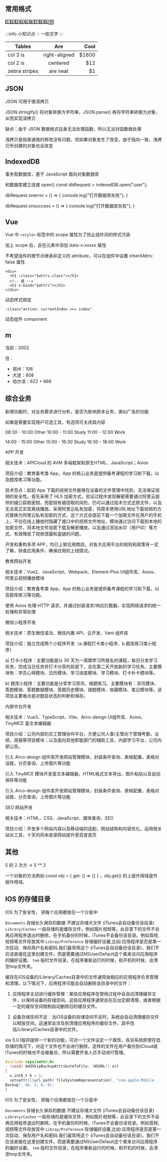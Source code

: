 ## 常用格式

<span class="blue-text"></span>

1️⃣2️⃣3️⃣4️⃣5️⃣6️⃣7️⃣8️⃣9️⃣🔟

:::info 小知识点 💡
一些文字
:::

| Tables        |      Are      |  Cool |
| ------------- | :-----------: | ----: |
| col 3 is      | right-aligned | $1600 |
| col 2 is      |   centered    |   $12 |
| zebra stripes |   are neat    |    $1 |

## JSON

JSON 可用于做深拷贝

JSON.stringify() 将对象转换为字符串，JSON.parse() 再将字符串转换为对象，从而实现深拷贝

缺点：由于 JSON 数据格式自身无法处理函数，所以无法对函数做处理

浅拷贝是指普通值的修改没有问题，但如果对象发生了改变，由于指向一致，浅拷贝所创建的对象也会改变

## IndexedDB

事务型数据库，基于 JavaScript 面向对象数据库

和数据库建立连接 open()
const dbRequest = indexedDB.open("user");

dbRequest.onerror = () => {
  console.log("打开数据库失败");
}

dbRequest.onsuccess = () => {
  console.log("打开数据库失败");
}

## Vue

Vue 中 `<style>` 标签中的 scope 属性为了防止组件间的样式污染

加上 scope 后，会在元素中添加 data-v-xxxxx 属性


不希望组件的根节点继承非定义的 attribute，可以在组件中设置 inheritAttrs: false 属性

```
<div>
  <h1 :class="$attrs.class"></h1>
  <!-- 或 -->
  <h1 v-bind="$attrs"></h1>
</div>
```


动态样式绑定
```
:class="active: currentIndex === index"
```

动态组件 component


## m

当前：2002

住：
- 郑州：106
- 大连：608
- 哈尔滨：622 + 666

## 综合业务

新增功能时，对业务需求进行分析，是否为影响原本业务，类似广告的功能

如果是需要实现用户可选工具，有选项可关闭其内容

08:30 - 10:00 Other
10:00 - 11:00 Study
11:00 - 12:00 Work

14:00 - 15:00 Other
15:00 - 16:30 Study
16:30 - 18:00 Work


APP 开发

相关技术：APICloud 的 AVM 多端框架和原生HTML、JavaScript；Axios

项目介绍：教育备考类 App，App 的核心业务是提供备考课程的学习和下载，以及题库练习等功能。

技术亮点：起初 App 下载的视频文件能够在设备的文件管理中找到，无法保证视频的安全性。首先采用了 HLS 加密方式，验证过程中发现解密需要通过阿里云提供的接口获取密钥，而密钥有被窃取的风险，仍可以通过技术方式还原文件，以及无法真正实现离线播放。采用阿里云私有加密，将原本使用URL地址下载视频的方式替换为阿里云私有加密的方式，这个方式会提前下载一个加密文件在用户的手机上，不仅在线上播放时隐藏了接口中的视频文件地址，模块通过访问下载到本地的加密文件，将本地文件加密下载及解密播放。以及通过添加水印（用户ID）等方式，有效降低了视频泄露和盗链的问题。

开发和重构多项 APP，均已上架应用商店。对各大应用平台的规则和政策有一定了解，排查应用条件，确保应用的上线情况。

教育网站开发

相关技术：Vue2、JavaScript、Webpack、Element-Plus UI组件库、Axios、阿里云视频播放模块

项目介绍：教育备考类 App，App 的核心业务是提供备考课程的学习和下载，以及题库练习等功能。

使用 Axios 处理 HTTP 请求，并通过封装请求/响应拦截器，实现网络请求的统一处理和异常处理

微信小程序开发

相关技术：原生微信语法、微信内置 API、云开发、Vant 组件库

项目介绍：独立完成两个小程序开发（a.课程打卡类小程序、b.题库练习类小程序）

a) 打卡小程序：主要功能是以 30 天为一周期学习所报名的课程，每日分发学习任务，完成当日任务并打卡分享的前提下，会在第二天开放新的学习任务。主要模块有：学员心得模块、日历模块、学习进度模块、学习模块、打卡补卡模块等。

b) 题库小程序：主要功能是分享学习资讯、做题练习。主要模块有：资讯模块、答题模块、答题数据模块、答题历史模块、错题模块、收藏模块、笔记模块等。该项目主要难点是对题目状态的判断和保存。

内部中台开发

相关技术：Vue3、TypeScript、Vite、Arco-design UI组件库、Axios、TinyMCE 富文本编辑器

项目介绍：公司内部的员工管理协作平台，方便公司人事/主管向下管理考勤，业绩，周报等项目模块；以及面向其他职能部门的辅助工具，内部学习平台，公司内部公告。

引入 Arco-design 组件库开发网站管理模块，封装条件查询、表格配置，表格对话框，分页查询，上传图片等功能

引入 TinyMCE 模块开发富文本编辑器，HTML格式文本导出、图片粘贴以及自动保存等功能

引入 Arco-design 组件库开发网站管理模块，封装条件查询、表格配置，表格对话框，分页查询，上传图片等功能


SEO 网站开发

相关技术：HTML、CSS、JavaScript、媒体查询、SEO

项目介绍：开发多个网站内容以及移动端的适配，网站结构和内容优化，运用相关站长工具，十天内将未收录网站提升至百度首页
## 其他

5 的 2 次方 -> 5 ** 2

一个对象的方法例如 const obj = { get: () => {} } ，obj.get() 的上层作用域是外层作用域，

## IOS 的存储目录

IOS 为了安全性， 把每个应用都放在一个沙盒中

`Documents` 存储长久保存的数据 不建议存储大文件 (iTunes会自动备份该目录)
`Library/Caches` 一般存储的是缓存文件，例如图片视频等，此目录下的文件不会再应用程序退出时删除。在手机备份的时候，iTunes不会备份该目录。例如音频,视频等文件存放其中
`Libray/Preference` 存储偏好设置,比如:应用程序是否是第一次启动、保存用户名和密码.我们最常用这个 (iTunes会自动备份该目录)，我们不应该直接在这里创建文件，而是需要通过NSUserDefault这个类来访问应用程序的偏好设置。
`tem` 临时文件目录，在程序重新运行的时候，和开机的时候，会清空tmp文件夹。

缓存在iOS设备的/Library/Caches目录中的文件通常由相应的应用程序负责管理和清理。以下情况下，应用程序可能会自动删除该目录中的文件：

1. 应用程序主动进行缓存管理：某些应用程序在使用过程中会自动清理缓存文件，以保持设备的存储空间。这些应用程序通常会在后台定期清理，或者根据一定的缓存空间限制自动删除旧的缓存文件。

2. 设备存储空间不足：当iOS设备的存储空间不足时，系统会自动清理缓存文件以释放空间。这通常会涉及到清理应用程序的缓存文件，其中包括/Library/Caches目录中的文件。
<!-- 我们在一起的这一年中，我始终觉得自己不够成熟，不敢对你对我们的以后许下承诺 -->
<!-- 但我们都在慢慢长大，如果我还不能独当一面， -->
<!-- 再见的时候，我不知道我会不会还是现在的样子，你还会不会喜欢我 -->
<!-- 但是，我会努力变好，且照顾好自己。希望你也一样 -->


ios 5.0.1版将提供一个新的功能，可对一个文件设定一个属性，告诉系统即使在低存储的情况下，对这个文件也不会进行删除，这样的文件在用户备份到iCloud或iTunes的时候也不会被备份，所以需要开发人员手动进行管理。

```Objective-C
#include <sys/xattr.h>
- (void) AddSkipBackupAttributeToFile: (NSURL*) url
{
  u_int8_t b = 1;
  setxattr([[url path] fileSystemRepresentation], "com.apple.Mobile
Backup", &b, 1, 0, 0);
}
```

IOS 为了安全性， 把每个应用都放在一个沙盒中

`Documents` 存储长久保存的数据 不建议存储大文件 (iTunes会自动备份该目录)
`Library/Caches` 一般存储的是缓存文件，例如图片视频等，此目录下的文件不会再应用程序退出时删除。在手机备份的时候，iTunes不会备份该目录。例如音频,视频等文件存放其中
`Libray/Preference` 存储偏好设置,比如:应用程序是否是第一次启动、保存用户名和密码.我们最常用这个 (iTunes会自动备份该目录)，我们不应该直接在这里创建文件，而是需要通过NSUserDefault这个类来访问应用程序的偏好设置。
`tem` 临时文件目录，在程序重新运行的时候，和开机的时候，会清空tmp文件夹。